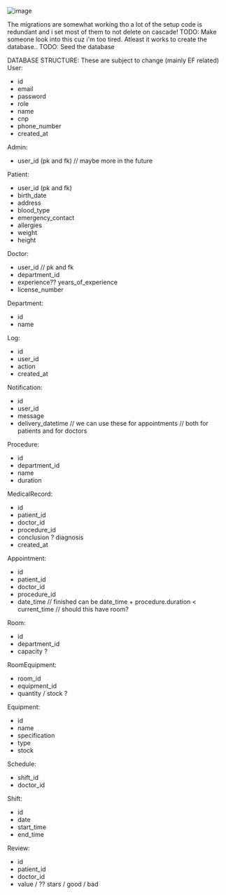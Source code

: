 ![image](https://github.com/user-attachments/assets/0503699d-3ce2-4b29-a75b-5bfb11c58eb7)

The migrations are somewhat working tho a lot of the setup code is redundant and i set most of them to not delete on cascade!
TODO: Make someone look into this cuz i'm too tired.
Atleast it works to create the database..
TODO: Seed the database

DATABASE STRUCTURE:
These are subject to change (mainly EF related)
User:
- id
- email
- password
- role
- name
- cnp
- phone_number
- created_at

Admin:
- user_id (pk and fk)
// maybe more in the future

Patient:
- user_id (pk and fk)
- birth_date
- address
- blood_type
- emergency_contact
- allergies
- weight
- height

Doctor:
- user_id // pk and fk
- department_id
- experience?? years_of_experience
- license_number

Department:
- id
- name

Log:
- id
- user_id
- action
- created_at

Notification:
- id
- user_id
- message
- delivery_datetime
// we can use these for appointments
// both for patients and for doctors

Procedure:
- id
- department_id
- name
- duration

MedicalRecord:
- id
- patient_id
- doctor_id
- procedure_id
- conclusion ? diagnosis
- created_at

Appointment:
- id
- patient_id
- doctor_id
- procedure_id
- date_time
// finished can be date_time + procedure.duration < current_time
// should this have room?

Room:
- id
- department_id
- capacity ?

RoomEquipment:
- room_id
- equipment_id
- quantity / stock ?

Equipment:
- id
- name
- specification
- type
- stock

Schedule:
- shift_id
- doctor_id

Shift:
- id
- date
- start_time
- end_time

Review:
- id
- patient_id
- doctor_id
- value / ?? stars / good / bad


